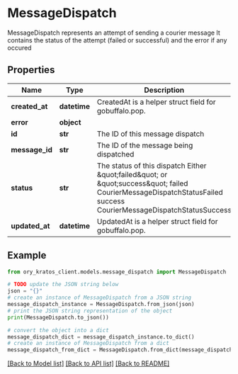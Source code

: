 # MessageDispatch

MessageDispatch represents an attempt of sending a courier message It contains the status of the attempt (failed or successful) and the error if any occured

## Properties

Name | Type | Description | Notes
------------ | ------------- | ------------- | -------------
**created_at** | **datetime** | CreatedAt is a helper struct field for gobuffalo.pop. | 
**error** | **object** |  | [optional] 
**id** | **str** | The ID of this message dispatch | 
**message_id** | **str** | The ID of the message being dispatched | 
**status** | **str** | The status of this dispatch Either \&quot;failed\&quot; or \&quot;success\&quot; failed CourierMessageDispatchStatusFailed success CourierMessageDispatchStatusSuccess | 
**updated_at** | **datetime** | UpdatedAt is a helper struct field for gobuffalo.pop. | 

## Example

```python
from ory_kratos_client.models.message_dispatch import MessageDispatch

# TODO update the JSON string below
json = "{}"
# create an instance of MessageDispatch from a JSON string
message_dispatch_instance = MessageDispatch.from_json(json)
# print the JSON string representation of the object
print(MessageDispatch.to_json())

# convert the object into a dict
message_dispatch_dict = message_dispatch_instance.to_dict()
# create an instance of MessageDispatch from a dict
message_dispatch_from_dict = MessageDispatch.from_dict(message_dispatch_dict)
```
[[Back to Model list]](../README.md#documentation-for-models) [[Back to API list]](../README.md#documentation-for-api-endpoints) [[Back to README]](../README.md)


